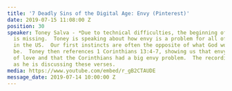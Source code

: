 ```yaml
---
title: '7 Deadly Sins of the Digital Age: Envy (Pinterest)'
date: 2019-07-15 11:08:00 Z
position: 30
speaker: Toney Salva - *Due to technical difficulties, the beginning of the sermon
  is missing.  Toney is speaking about how envy is a problem for all of us, especially
  in the US.  Our first instincts are often the opposite of what God would have them
  be.  Toney then references 1 Corinthians 13:4-7, showing us that envy is the opposite
  of love and that the Corinthians had a big envy problem.  The recording picks up
  as he is discussing these verses.
media: https://www.youtube.com/embed/r_gB2CTAUDE
message_date: 2019-07-14 10:00:00 Z
---
```


